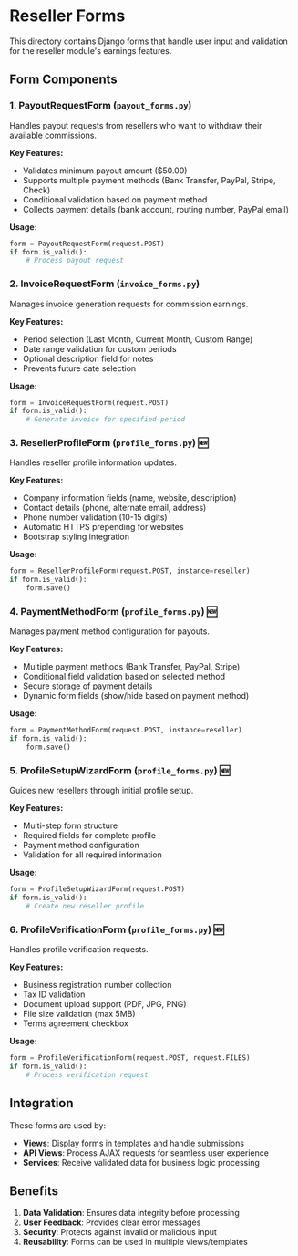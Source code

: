 # Reseller Forms

This directory contains Django forms that handle user input and validation for the reseller module's earnings features.

## Form Components

### 1. PayoutRequestForm (`payout_forms.py`)
Handles payout requests from resellers who want to withdraw their available commissions.

**Key Features:**
- Validates minimum payout amount ($50.00)
- Supports multiple payment methods (Bank Transfer, PayPal, Stripe, Check)
- Conditional validation based on payment method
- Collects payment details (bank account, routing number, PayPal email)

**Usage:**
```python
form = PayoutRequestForm(request.POST)
if form.is_valid():
    # Process payout request
```

### 2. InvoiceRequestForm (`invoice_forms.py`)
Manages invoice generation requests for commission earnings.

**Key Features:**
- Period selection (Last Month, Current Month, Custom Range)
- Date range validation for custom periods
- Optional description field for notes
- Prevents future date selection

**Usage:**
```python
form = InvoiceRequestForm(request.POST)
if form.is_valid():
    # Generate invoice for specified period
```

### 3. ResellerProfileForm (`profile_forms.py`) 🆕
Handles reseller profile information updates.

**Key Features:**
- Company information fields (name, website, description)
- Contact details (phone, alternate email, address)
- Phone number validation (10-15 digits)
- Automatic HTTPS prepending for websites
- Bootstrap styling integration

**Usage:**
```python
form = ResellerProfileForm(request.POST, instance=reseller)
if form.is_valid():
    form.save()
```

### 4. PaymentMethodForm (`profile_forms.py`) 🆕
Manages payment method configuration for payouts.

**Key Features:**
- Multiple payment methods (Bank Transfer, PayPal, Stripe)
- Conditional field validation based on selected method
- Secure storage of payment details
- Dynamic form fields (show/hide based on payment method)

**Usage:**
```python
form = PaymentMethodForm(request.POST, instance=reseller)
if form.is_valid():
    form.save()
```

### 5. ProfileSetupWizardForm (`profile_forms.py`) 🆕
Guides new resellers through initial profile setup.

**Key Features:**
- Multi-step form structure
- Required fields for complete profile
- Payment method configuration
- Validation for all required information

**Usage:**
```python
form = ProfileSetupWizardForm(request.POST)
if form.is_valid():
    # Create new reseller profile
```

### 6. ProfileVerificationForm (`profile_forms.py`) 🆕
Handles profile verification requests.

**Key Features:**
- Business registration number collection
- Tax ID validation
- Document upload support (PDF, JPG, PNG)
- File size validation (max 5MB)
- Terms agreement checkbox

**Usage:**
```python
form = ProfileVerificationForm(request.POST, request.FILES)
if form.is_valid():
    # Process verification request
```

## Integration

These forms are used by:
- **Views**: Display forms in templates and handle submissions
- **API Views**: Process AJAX requests for seamless user experience
- **Services**: Receive validated data for business logic processing

## Benefits

1. **Data Validation**: Ensures data integrity before processing
2. **User Feedback**: Provides clear error messages
3. **Security**: Protects against invalid or malicious input
4. **Reusability**: Forms can be used in multiple views/templates
